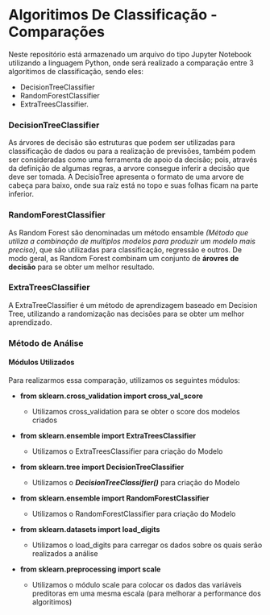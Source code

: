 # Algoritimos De Classificação - Comparações
  Neste repositório está armazenado um arquivo do tipo Jupyter Notebook utilizando a linguagem Python, onde será realizado a comparação entre 3 algoritimos de classificação, sendo eles:  
  
  * DecisionTreeClassifier 
  * RandomForestClassifier 
  * ExtraTreesClassifier.

### DecisionTreeClassifier
  As árvores de decisão são estruturas que podem ser utilizadas para classificação de dados ou para a realização de previsões, também podem ser consideradas como uma ferramenta de apoio da decisão; pois, através da definição de algumas regras, a arvore consegue inferir a decisão que deve ser tomada. A DecisioTree apresenta o formato de uma arvore de cabeça para baixo, onde sua raíz está no topo e suas folhas ficam na parte inferior.


### RandomForestClassifier
  As Random Forest são denominadas um método ensamble *(Método que utiliza a combinação de multiplos modelos para produzir um modelo mais preciso)*, que são utilizadas para classificação, regressão e outros. De modo geral, as Random Forest combinam um conjunto de **árovres de decisão** para se obter um melhor resultado.
  
  
### ExtraTreesClassifier
  A ExtraTreeClassifier é um método de aprendizagem baseado em Decision Tree, utilizando a randomização nas decisões para se obter um melhor aprendizado.


### Método de Análise

#### Módulos Utilizados
  Para realizarmos essa comparação, utilizamos os seguintes módulos:
* **from sklearn.cross_validation import cross_val_score**
    * Utilizamos cross_validation para se obter o score dos modelos criados
      
* **from sklearn.ensemble import ExtraTreesClassifier**
    * Utilizamos o ExtraTreesClassifier para criação do Modelo
      
* **from sklearn.tree import DecisionTreeClassifier**
    * Utilizamos o  ***DecisionTreeClassifier()*** para criação do Modelo
      
* **from sklearn.ensemble import RandomForestClassifier**
    * Utilizamos o RandomForestClassifier para criação do Modelo
      
* **from sklearn.datasets import load_digits**
    * Utilizamos o load_digits para carregar os dados sobre os quais serão realizados a análise
      
* **from sklearn.preprocessing import scale**
    * Utilizamos o módulo scale para colocar os dados das variáveis preditoras em uma mesma escala (para melhorar a performance dos algoritimos)
 
